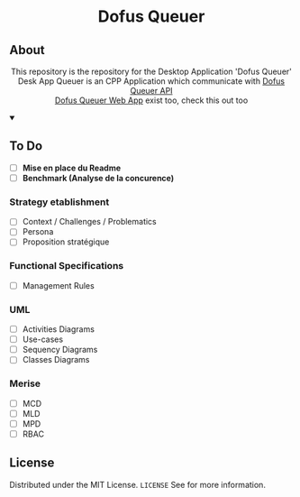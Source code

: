 <h1 align="center">Dofus Queuer</h1>

## About

<p align="center">This repository is the repository for the Desktop Application 'Dofus Queuer'<br>
Desk App Queuer is an CPP Application which communicate with <a href='/api-repo'>Dofus Queuer API</a><br>
<a href='/web-repo'>Dofus Queuer Web App</a> exist too, check this out too</p>

<details open>
<summary><h2>To Do</h2></summary>

- [ ] **Mise en place du Readme**
- [ ] **Benchmark (Analyse de la concurence)**

<h3>Strategy etablishment</h3>

  - [ ] Context / Challenges / Problematics
  - [ ] Persona
  - [ ] Proposition stratégique
<h3>Functional Specifications</h3>

  - [ ] Management Rules
<h3>UML</h3>

  - [ ] Activities Diagrams
  - [ ] Use-cases
  - [ ] Sequency Diagrams
  - [ ] Classes Diagrams
<h3>Merise</h3>

  - [ ] MCD
  - [ ] MLD
  - [ ] MPD
  - [ ] RBAC
</details>

## License

Distributed under the MIT License. `LICENSE` See for more information.